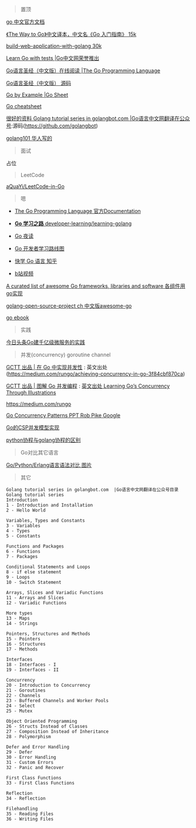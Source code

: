 > 置顶

[go 中文官方文档](http://zh-golang.appspot.com/)

[《The Way to Go》中文译本，中文名《Go 入门指南》 15k](https://github.com/Unknwon/the-way-to-go_ZH_CN/blob/master/eBook/directory.md)

[build-web-application-with-golang  30k](https://github.com/astaxie/build-web-application-with-golang/blob/master/zh/preface.md)

[Learn Go with tests   |Go中文网荣誉推出](https://studygolang.gitbook.io/learn-go-with-tests/)

[Go语言圣经（中文版）在线阅读 |The Go Programming Language](https://docs.hacknode.org/gopl-zh/)

[Go语言圣经（中文版） 源码](https://github.com/adonovan/gopl.io)

[Go by Example    |Go Sheet](https://gobyexample.com/)

[Go cheatsheet](https://devhints.io/go)

[很好的资料  Golang tutorial series in golangbot.com  |Go语言中文网翻译在公众号](https://golangbot.com/learn-golang-series/):源码(https://github.com/golangbot)

[golang101 华人写的]()



> 面试

占位

> LeetCode

[aQuaYi/LeetCode-in-Go](https://github.com/aQuaYi/LeetCode-in-Go)



> 嗯

- [The Go Programming Language 官方Documentation](https://golang.org/doc/)

- [**Go 学习之路** developer-learning/learning-golang](https://github.com/developer-learning/learning-golang)

- [Go 夜读](https://github.com/developer-learning/Reading-go)
 
- [Go 开发者学习路线图](https://github.com/Quorafind/golang-developer-roadmap-cn)

- [快学 Go 语言 知乎](https://zhuanlan.zhihu.com/quickgo)

- [b站视频 ](https://search.bilibili.com/all?keyword=GO%E8%AF%AD%E8%A8%80)

[A curated list of awesome Go frameworks, libraries and software  各组件用go实现](https://github.com/avelino/awesome-go)

[golang-open-source-project ch  中文版awesome-go](https://github.com/hackstoic/golang-open-source-projects#%E7%9B%AE%E5%BD%95)

[go ebook](https://github.com/dariubs/GoBooks)



> 实践

[今日头条Go建千亿级微服务的实践](https://www.jianshu.com/p/ea9ab1b67dce)



> 并发(concurrency)  goroutine channel

[GCTT 出品 | 在 Go 中实现并发性](https://mp.weixin.qq.com/s/cX9FTkBncjrwcN8y1EuGdQ) : 英文出处(https://medium.com/rungo/achieving-concurrency-in-go-3f84cbf870ca)

[GCTT 出品 | 图解 Go 并发编程](https://mbd.baidu.com/newspage/data/landingshare?context=%7B%22nid%22%3A%22news_10061718063488657719%22%2C%22sourceFrom%22%3A%22bjh%22%2C%22url_data%22%3A%22bjhauthor%22%7D)  : [英文出处 Learning Go’s Concurrency Through Illustrations](https://medium.com/@trevor4e/learning-gos-concurrency-through-illustrations-8c4aff603b3)

https://medium.com/rungo

[Go Concurrency Patterns PPT  Rob Pike  Google](https://talks.golang.org/2012/concurrency.slide#1)

[Go的CSP并发模型实现](https://www.cnblogs.com/sunsky303/p/9115530.html)

[python协程与golang协程的区别](https://segmentfault.com/a/1190000019127902?utm_campaign=studygolang.com&utm_medium=studygolang.com&utm_source=studygolang.com)



> Go对比其它语言

[Go/Python/Erlang语言语法对比 图片](https://www.cnblogs.com/wahaha02/p/8876445.html#top)



> 其它
```
Golang tutorial series in golangbot.com  |Go语言中文网翻译在公众号目录
Golang tutorial series
Introduction
1 - Introduction and Installation 
2 - Hello World

Variables, Types and Constants
3 - Variables 
4 - Types 
5 - Constants

Functions and Packages
6 - Functions 
7 - Packages

Conditional Statements and Loops
8 - if else statement 
9 - Loops 
10 - Switch Statement

Arrays, Slices and Variadic Functions
11 - Arrays and Slices 
12 - Variadic Functions

More types
13 - Maps 
14 - Strings

Pointers, Structures and Methods
15 - Pointers 
16 - Structures 
17 - Methods

Interfaces
18 - Interfaces - I 
19 - Interfaces - II

Concurrency
20 - Introduction to Concurrency 
21 - Goroutines 
22 - Channels 
23 - Buffered Channels and Worker Pools 
24 - Select 
25 - Mutex

Object Oriented Programming
26 - Structs Instead of Classes 
27 - Composition Instead of Inheritance 
28 - Polymorphism

Defer and Error Handling
29 - Defer 
30 - Error Handling 
31 - Custom Errors 
32 - Panic and Recover

First Class Functions
33 - First Class Functions

Reflection
34 - Reflection

Filehandling
35 - Reading Files 
36 - Writing Files

```
